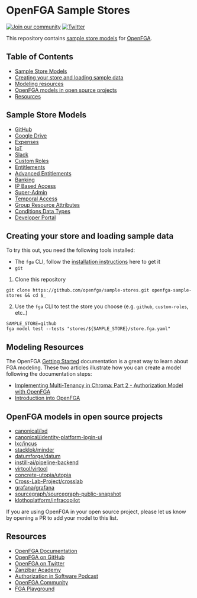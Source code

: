 # OpenFGA Sample Stores

[![Join our community](https://img.shields.io/badge/slack-cncf_%23openfga-40abb8.svg?logo=slack)](https://openfga.dev/community)
[![Twitter](https://img.shields.io/twitter/follow/openfga?color=%23179CF0&logo=twitter&style=flat-square "@openfga on Twitter")](https://twitter.com/openfga)

This repository contains [sample store models](#sample-stores) for [OpenFGA](https://openfga.dev).

## Table of Contents

- [Sample Store Models](#sample-store-models)
- [Creating your store and loading sample data](#creating-your-store-and-loading-sample-data)
- [Modeling resources](#modeling-resources)
- [OpenFGA models in open source projects](#openfga-models-in-open-source-projects)
- [Resources](#resources)

## Sample Store Models

- [GitHub](./stores/github)
- [Google Drive](./stores/gdrive)
- [Expenses](./stores/expenses)
- [IoT](./stores/iot)
- [Slack](./stores/slack)
- [Custom Roles](./stores/custom-roles)
- [Entitlements](./stores/entitlements)
- [Advanced Entitlements](./stores/advanced-entitlements)
- [Banking](./stores/banking)
- [IP Based Access](./stores/ip-based-access)
- [Super-Admin](./stores/superadmin)
- [Temporal Access](./stores/temporal-access)
- [Group Resource Attributes](./stores/groups-resource-attributes)
- [Conditions Data Types](./stores/condition-data-types)
- [Developer Portal](./stores/developer-portal)

## Creating your store and loading sample data

To try this out, you need the following tools installed:
- The `fga` CLI, follow the [installation instructions](https://github.com/openfga/cli/?tab=readme-ov-file#installation) here to get it
- `git`

1.  Clone this repository
```
git clone https://github.com/openfga/sample-stores.git openfga-sample-stores && cd $_
```

2. Use the `fga` CLI to test the store you choose (e.g. `github`, `custom-roles`, etc..)
```
SAMPLE_STORE=github
fga model test --tests "stores/${SAMPLE_STORE}/store.fga.yaml"
```
## Modeling Resources

The OpenFGA [Getting Started](https://openfga.dev/docs/modeling/getting-started) documentation is a great way to learn about FGA modeling. These two articles illustrate how you can create a model following the documentation steps:

- [Implementing Multi-Tenancy in Chroma: Part 2 - Authorization Model with OpenFGA](https://cookbook.chromadb.dev/strategies/multi-tenancy/authorization-model-with-openfga/)
- [Introduction into OpenFGA](https://www.ericksegaar.com/2024/03/04/introduction-into-openfga/)

## OpenFGA models in open source projects

- [canonical/lxd](https://github.com/canonical/lxd/blob/main/lxd/auth/drivers/openfga_model.openfga)
- [canonical/identity-platform-login-ui](https://github.com/canonical/identity-platform-login-ui/blob/main/internal/authorization/schema.openfga)
- [lxc/incus](https://github.com/lxc/incus/blob/main/internal/server/auth/driver_openfga_model.openfga)
- [stacklok/minder](https://github.com/stacklok/minder/blob/main/internal/authz/model/minder.fga)
- [datumforge/datum](https://github.com/datumforge/datum/blob/main/fga/model/datum.fga)
- [instill-ai/pipeline-backend](https://github.com/instill-ai/pipeline-backend/blob/main/pkg/acl/model.go)
- [virtool/virtool](https://github.com/virtool/virtool/blob/c621ba6a22bfe3464fe59287337029e42295cfcb/virtool/authorization/openfga.py#L123)
- [concrete-utopia/utopia](https://github.com/concrete-utopia/utopia/blob/master/utopia-remix/fga/model.fga)
- [Cross-Lab-Project/crosslab](https://github.com/Cross-Lab-Project/crosslab/blob/main/services/authorization/relation_model.fga)
- [grafana/grafana](https://github.com/grafana/grafana/blob/main/pkg/services/authz/zanzana/schema/schema.fga)
- [sourcegraph/sourcegraph-public-snapshot](https://github.com/sourcegraph/sourcegraph-public-snapshot/blob/main/cmd/enterprise-portal/service/iam_model.fga)
- [klothoplatform/infracopilot](https://github.com/klothoplatform/infracopilot/blob/main/src/auth_service/model.fga)

If you are using OpenFGA in your open source project, please let us know by opening a PR to add your model to this list.

## Resources

- [OpenFGA Documentation](https://openfga.dev)
- [OpenFGA on GitHub](https://github.com/openfga/)
- [OpenFGA on Twitter](https://twitter.com/OpenFGA/)
- [Zanzibar Academy](https://zanzibar.academy)
- [Authorization in Software Podcast](https://authorizationinsoftware.auth0.com/public/49/Authorization-in-Software-f9b69587)
- [OpenFGA Community](https://openfga.dev/community)
- [FGA Playground](https://play.fga.dev)
